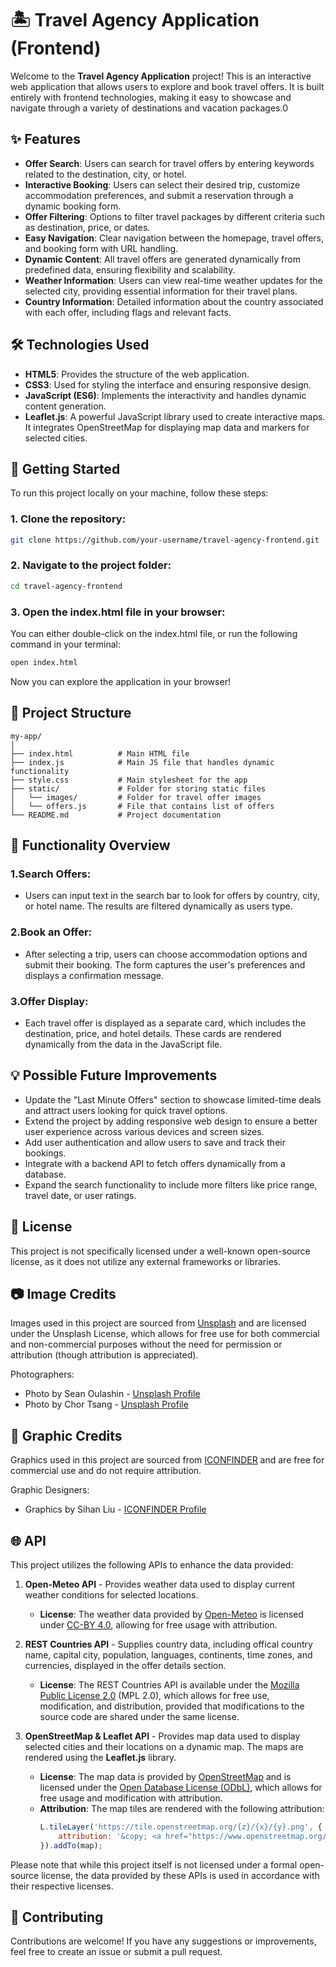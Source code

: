 # 🏝️ Travel Agency Application (Frontend)

Welcome to the **Travel Agency Application** project! This is an interactive web application that allows users to explore and book travel offers. It is built entirely with frontend technologies, making it easy to showcase and navigate through a variety of destinations and vacation packages.0

## ✨ Features

- **Offer Search**: Users can search for travel offers by entering keywords related to the destination, city, or hotel.
- **Interactive Booking**: Users can select their desired trip, customize accommodation preferences, and submit a reservation through a dynamic booking form.
- **Offer Filtering**: Options to filter travel packages by different criteria such as destination, price, or dates.
- **Easy Navigation**: Clear navigation between the homepage, travel offers, and booking form with URL handling.
- **Dynamic Content**: All travel offers are generated dynamically from predefined data, ensuring flexibility and scalability.
- **Weather Information**: Users can view real-time weather updates for the selected city, providing essential information for their travel plans.
- **Country Information**: Detailed information about the country associated with each offer, including flags and relevant facts.

## 🛠️ Technologies Used

- **HTML5**: Provides the structure of the web application.
- **CSS3**: Used for styling the interface and ensuring responsive design.
- **JavaScript (ES6)**: Implements the interactivity and handles dynamic content generation.
- **Leaflet.js**: A powerful JavaScript library used to create interactive maps. It integrates OpenStreetMap for displaying map data and markers for selected cities.

## 🚀 Getting Started

To run this project locally on your machine, follow these steps:

### 1. Clone the repository:

```bash
git clone https://github.com/your-username/travel-agency-frontend.git
```

### 2. Navigate to the project folder:

```bash
cd travel-agency-frontend
```

### 3. Open the index.html file in your browser:

You can either double-click on the index.html file, or run the following command in your terminal:

```bash
open index.html
```

Now you can explore the application in your browser!

## 📁 Project Structure

```plaintext
my-app/
│
├── index.html          # Main HTML file
├── index.js            # Main JS file that handles dynamic functionality
├── style.css           # Main stylesheet for the app
├── static/             # Folder for storing static files
│   └── images/         # Folder for travel offer images
│   └── offers.js       # File that contains list of offers
└── README.md           # Project documentation
```

## 🔧 Functionality Overview

### 1.Search Offers:

- Users can input text in the search bar to look for offers by country, city, or hotel name. The results are filtered dynamically as users type.

### 2.Book an Offer:

- After selecting a trip, users can choose accommodation options and submit their booking. The form captures the user's preferences and displays a confirmation message.

### 3.Offer Display:

- Each travel offer is displayed as a separate card, which includes the destination, price, and hotel details. These cards are rendered dynamically from the data in the JavaScript file.

## 💡 Possible Future Improvements

- Update the "Last Minute Offers" section to showcase limited-time deals and attract users looking for quick travel options.
- Extend the project by adding responsive web design to ensure a better user experience across various devices and screen sizes.
- Add user authentication and allow users to save and track their bookings.
- Integrate with a backend API to fetch offers dynamically from a database.
- Expand the search functionality to include more filters like price range, travel date, or user ratings.

## 📜 License

This project is not specifically licensed under a well-known open-source license, as it does not utilize any external frameworks or libraries.

## 📷 Image Credits

Images used in this project are sourced from [Unsplash](https://unsplash.com/) and are licensed under the Unsplash License, which allows for free use for both commercial and non-commercial purposes without the need for permission or attribution (though attribution is appreciated).

Photographers:

- Photo by Sean Oulashin - [Unsplash Profile](https://unsplash.com/@oulashin)
- Photo by Chor Tsang - [Unsplash Profile](https://unsplash.com/fr/@chortsang)

## 🎨 Graphic Credits

Graphics used in this project are sourced from [ICONFINDER](https://www.iconfinder.com/) and are free for commercial use and do not require attribution.

Graphic Designers:

- Graphics by Sihan Liu - [ICONFINDER Profile](https://www.iconfinder.com/Neolau1119)

## 🌐 API

This project utilizes the following APIs to enhance the data provided:

1. **Open-Meteo API** - Provides weather data used to display current weather conditions for selected locations.

   - **License**: The weather data provided by [Open-Meteo](https://open-meteo.com/) is licensed under [CC-BY 4.0](https://creativecommons.org/licenses/by/4.0/), allowing for free usage with attribution.

2. **REST Countries API** - Supplies country data, including offical country name, capital city, population, languages, continents, time zones, and currencies, displayed in the offer details section.
   - **License**: The REST Countries API is available under the [Mozilla Public License 2.0](https://gitlab.com/restcountries/restcountries/-/blob/master/LICENSE?ref_type=heads) (MPL 2.0), which allows for free use, modification, and distribution, provided that modifications to the source code are shared under the same license.

3. **OpenStreetMap & Leaflet API** - Provides map data used to display selected cities and their locations on a dynamic map. The maps are rendered using the **Leaflet.js** library.
   - **License**: The map data is provided by [OpenStreetMap](https://www.openstreetmap.org/copyright) and is licensed under the [Open Database License (ODbL)](https://opendatacommons.org/licenses/odbl/1-0/), which allows for free usage and modification with attribution.
   - **Attribution**: The map tiles are rendered with the following attribution:
     ```javascript
     L.tileLayer('https://tile.openstreetmap.org/{z}/{x}/{y}.png', {
         attribution: '&copy; <a href="https://www.openstreetmap.org/copyright">OpenStreetMap</a> contributors'
     }).addTo(map);
     ```

Please note that while this project itself is not licensed under a formal open-source license, the data provided by these APIs is used in accordance with their respective licenses.

## 🤝 Contributing

Contributions are welcome! If you have any suggestions or improvements, feel free to create an issue or submit a pull request.
